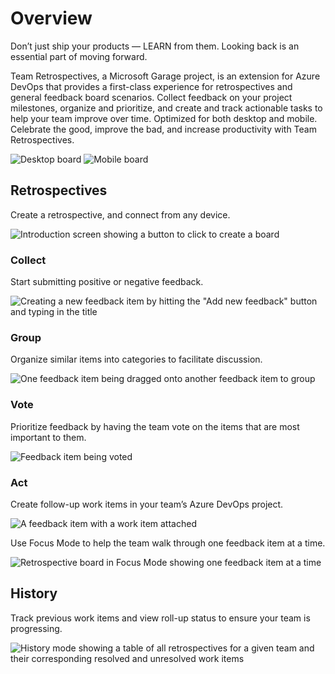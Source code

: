 # Overview

Don’t just ship your products — LEARN from them. Looking back is an essential part of moving forward.

Team Retrospectives, a Microsoft Garage project, is an extension for Azure DevOps that provides a first-class experience for retrospectives and general feedback board scenarios.
Collect feedback on your project milestones, organize and prioritize, and create and track actionable tasks to help your team improve over time.
Optimized for both desktop and mobile.
Celebrate the good, improve the bad, and increase productivity with Team Retrospectives.

![Desktop board](https://github.com/microsoft/vsts-extension-retrospectives/raw/main//RetrospectiveExtension.Frontend/images/screenshots/board_desktop.jpg)
![Mobile board](https://github.com/microsoft/vsts-extension-retrospectives/raw/main//RetrospectiveExtension.Frontend/images/screenshots/board_mobile.jpg)

## Retrospectives

Create a retrospective, and connect from any device.

![Introduction screen showing a button to click to create a board](https://github.com/microsoft/vsts-extension-retrospectives/raw/main//RetrospectiveExtension.Frontend/images/screenshots/intro_screen.jpg)

### Collect

Start submitting positive or negative feedback.

![Creating a new feedback item by hitting the "Add new feedback" button and typing in the title](https://github.com/microsoft/vsts-extension-retrospectives/raw/main//RetrospectiveExtension.Frontend/images/screenshots/collect.gif)

### Group

Organize similar items into categories to facilitate discussion.

![One feedback item being dragged onto another feedback item to group](https://github.com/microsoft/vsts-extension-retrospectives/raw/main//RetrospectiveExtension.Frontend/images/screenshots/group.gif)

### Vote

Prioritize feedback by having the team vote on the items that are most important to them.

![Feedback item being voted](https://github.com/microsoft/vsts-extension-retrospectives/raw/main//RetrospectiveExtension.Frontend/images/screenshots/vote.gif)

### Act

Create follow-up work items in your team’s Azure DevOps project.

![A feedback item with a work item attached](https://github.com/microsoft/vsts-extension-retrospectives/raw/main//RetrospectiveExtension.Frontend/images/screenshots/act.jpg)

Use Focus Mode to help the team walk through one feedback item at a time.

![Retrospective board in Focus Mode showing one feedback item at a time](https://github.com/microsoft/vsts-extension-retrospectives/raw/main//RetrospectiveExtension.Frontend/images/screenshots/act_carousel_animated.gif)

## History

Track previous work items and view roll-up status to ensure your team is progressing.

![History mode showing a table of all retrospectives for a given team and their corresponding resolved and unresolved work items](https://github.com/microsoft/vsts-extension-retrospectives/raw/main//RetrospectiveExtension.Frontend/images/screenshots/history.jpg)
